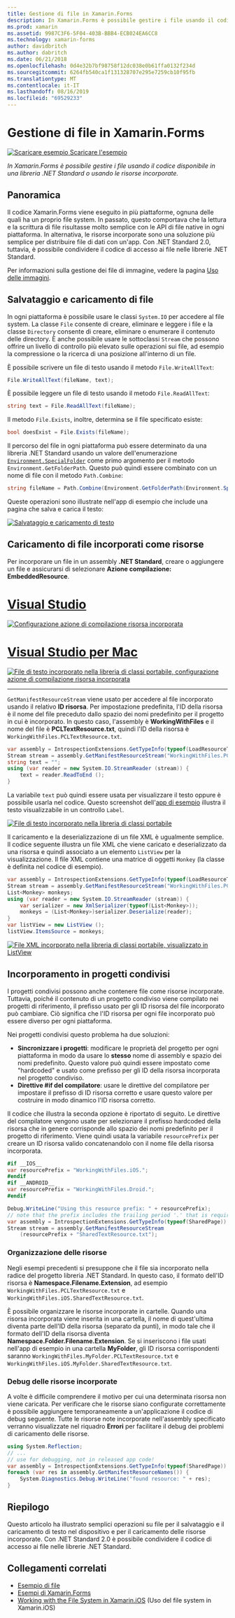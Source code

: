 ```yaml
---
title: Gestione di file in Xamarin.Forms
description: In Xamarin.Forms è possibile gestire i file usando il codice disponibile in una libreria .NET Standard o usando le risorse incorporate.
ms.prod: xamarin
ms.assetid: 9987C3F6-5F04-403B-BBB4-ECB024EA6CC8
ms.technology: xamarin-forms
author: davidbritch
ms.author: dabritch
ms.date: 06/21/2018
ms.openlocfilehash: 0d4e32b7bf98758f12dc038e0b61ffa0132f234d
ms.sourcegitcommit: 6264fb540ca1f131328707e295e7259cb10f95fb
ms.translationtype: MT
ms.contentlocale: it-IT
ms.lasthandoff: 08/16/2019
ms.locfileid: "69529233"
---
```

# <a name="file-handling-in-xamarinforms"></a>Gestione di file in Xamarin.Forms

[![Scaricare esempio](~/media/shared/download.png) Scaricare l'esempio](https://docs.microsoft.com/samples/xamarin/xamarin-forms-samples/workingwithfiles)

_In Xamarin.Forms è possibile gestire i file usando il codice disponibile in una libreria .NET Standard o usando le risorse incorporate._

## <a name="overview"></a>Panoramica

Il codice Xamarin.Forms viene eseguito in più piattaforme, ognuna delle quali ha un proprio file system. In passato, questo comportava che la lettura e la scrittura di file risultasse molto semplice con le API di file native in ogni piattaforma. In alternativa, le risorse incorporate sono una soluzione più semplice per distribuire file di dati con un'app. Con .NET Standard 2.0, tuttavia, è possibile condividere il codice di accesso ai file nelle librerie .NET Standard.

Per informazioni sulla gestione dei file di immagine, vedere la pagina [Uso delle immagini](~/xamarin-forms/user-interface/images.md).

<a name="Loading_and_Saving_Files" />

## <a name="saving-and-loading-files"></a>Salvataggio e caricamento di file

In ogni piattaforma è possibile usare le classi `System.IO` per accedere al file system. La classe `File` consente di creare, eliminare e leggere i file e la classe `Directory` consente di creare, eliminare o enumerare il contenuto delle directory. È anche possibile usare le sottoclassi `Stream` che possono offrire un livello di controllo più elevato sulle operazioni sui file, ad esempio la compressione o la ricerca di una posizione all'interno di un file.

È possibile scrivere un file di testo usando il metodo `File.WriteAllText`:

```csharp
File.WriteAllText(fileName, text);
```

È possibile leggere un file di testo usando il metodo `File.ReadAllText`:

```csharp
string text = File.ReadAllText(fileName);
```

Il metodo `File.Exists`, inoltre, determina se il file specificato esiste:

```csharp
bool doesExist = File.Exists(fileName);
```

Il percorso del file in ogni piattaforma può essere determinato da una libreria .NET Standard usando un valore dell'enumerazione [`Environment.SpecialFolder`](xref:System.Environment.SpecialFolder) come primo argomento per il metodo `Environment.GetFolderPath`. Questo può quindi essere combinato con un nome di file con il metodo `Path.Combine`:

```csharp
string fileName = Path.Combine(Environment.GetFolderPath(Environment.SpecialFolder.LocalApplicationData), "temp.txt");
```

Queste operazioni sono illustrate nell'app di esempio che include una pagina che salva e carica il testo:

[![Salvataggio e caricamento di testo](files-images/saveandload-sml.png "Salvataggio e caricamento di file nell'app")](files-images/saveandload.png#lightbox "Salvataggio e caricamento di file nell'app")

<a name="Loading_Files_Embedded_as_Resources" />

## <a name="loading-files-embedded-as-resources"></a>Caricamento di file incorporati come risorse

Per incorporare un file in un assembly **.NET Standard**, creare o aggiungere un file e assicurarsi di selezionare **Azione compilazione: EmbeddedResource**.

# <a name="visual-studiotabwindows"></a>[Visual Studio](#tab/windows)

[![Configurazione azione di compilazione risorsa incorporata](files-images/vs-embeddedresource-sml.png "Impostazione azione di compilazione risorsa incorporata")](files-images/vs-embeddedresource.png#lightbox "Impostazione azione di compilazione risorsa incorporata")

# <a name="visual-studio-for-mactabmacos"></a>[Visual Studio per Mac](#tab/macos)

[![File di testo incorporato nella libreria di classi portabile, configurazione azione di compilazione risorsa incorporata](files-images/xs-embeddedresource-sml.png "Impostazione azione di compilazione risorsa incorporata")](files-images/xs-embeddedresource.png#lightbox "Impostazione azione di compilazione risorsa incorporata")

-----

`GetManifestResourceStream` viene usato per accedere al file incorporato usando il relativo **ID risorsa**. Per impostazione predefinita, l'ID della risorsa è il nome del file preceduto dallo spazio dei nomi predefinito per il progetto in cui è incorporato. In questo caso, l'assembly è **WorkingWithFiles** e il nome del file è **PCLTextResource.txt**, quindi l'ID della risorsa è `WorkingWithFiles.PCLTextResource.txt`.

```csharp
var assembly = IntrospectionExtensions.GetTypeInfo(typeof(LoadResourceText)).Assembly;
Stream stream = assembly.GetManifestResourceStream("WorkingWithFiles.PCLTextResource.txt");
string text = "";
using (var reader = new System.IO.StreamReader (stream)) {
    text = reader.ReadToEnd ();
}
```

La variabile `text` può quindi essere usata per visualizzare il testo oppure è possibile usarla nel codice. Questo screenshot dell'[app di esempio](https://docs.microsoft.com/samples/xamarin/xamarin-forms-samples/workingwithfiles) illustra il testo visualizzabile in un controllo `Label`.

 [![File di testo incorporato nella libreria di classi portabile](files-images/pcltext-sml.png "File di testo incorporato nella libreria di classi portabile visualizzato nell'app")](files-images/pcltext.png#lightbox "File di testo incorporato nella libreria di classi portabile visualizzato nell'app")

Il caricamento e la deserializzazione di un file XML è ugualmente semplice. Il codice seguente illustra un file XML che viene caricato e deserializzato da una risorsa e quindi associato a un elemento `ListView` per la visualizzazione. Il file XML contiene una matrice di oggetti `Monkey` (la classe è definita nel codice di esempio).

```csharp
var assembly = IntrospectionExtensions.GetTypeInfo(typeof(LoadResourceText)).Assembly;
Stream stream = assembly.GetManifestResourceStream("WorkingWithFiles.PCLXmlResource.xml");
List<Monkey> monkeys;
using (var reader = new System.IO.StreamReader (stream)) {
    var serializer = new XmlSerializer(typeof(List<Monkey>));
    monkeys = (List<Monkey>)serializer.Deserialize(reader);
}
var listView = new ListView ();
listView.ItemsSource = monkeys;
```

 [![File XML incorporato nella libreria di classi portabile, visualizzato in ListView](files-images/pclxml-sml.png "File XML incorporato nella libreria di classi portabile visualizzato in ListView")](files-images/pclxml.png#lightbox "File XML incorporato nella libreria di classi portabile visualizzato in ListView")

<a name="Embedding_in_Shared_Projects" />

## <a name="embedding-in-shared-projects"></a>Incorporamento in progetti condivisi

I progetti condivisi possono anche contenere file come risorse incorporate. Tuttavia, poiché il contenuto di un progetto condiviso viene compilato nei progetti di riferimento, il prefisso usato per gli ID risorsa del file incorporato può cambiare. Ciò significa che l'ID risorsa per ogni file incorporato può essere diverso per ogni piattaforma.

Nei progetti condivisi questo problema ha due soluzioni:

- **Sincronizzare i progetti**: modificare le proprietà del progetto per ogni piattaforma in modo da usare lo **stesso** nome di assembly e spazio dei nomi predefinito. Questo valore può quindi essere impostato come "hardcoded" e usato come prefisso per gli ID della risorsa incorporata nel progetto condiviso.
- **Direttive #if del compilatore**: usare le direttive del compilatore per impostare il prefisso di ID risorsa corretto e usare questo valore per costruire in modo dinamico l'ID risorsa corretto.


Il codice che illustra la seconda opzione è riportato di seguito. Le direttive del compilatore vengono usate per selezionare il prefisso hardcoded della risorsa che in genere corrisponde allo spazio dei nomi predefinito per il progetto di riferimento. Viene quindi usata la variabile `resourcePrefix` per creare un ID risorsa valido concatenandolo con il nome file della risorsa incorporata.

```csharp
#if __IOS__
var resourcePrefix = "WorkingWithFiles.iOS.";
#endif
#if __ANDROID__
var resourcePrefix = "WorkingWithFiles.Droid.";
#endif

Debug.WriteLine("Using this resource prefix: " + resourcePrefix);
// note that the prefix includes the trailing period '.' that is required
var assembly = IntrospectionExtensions.GetTypeInfo(typeof(SharedPage)).Assembly;
Stream stream = assembly.GetManifestResourceStream
    (resourcePrefix + "SharedTextResource.txt");
```

<a name="Organizing_Resources" />

### <a name="organizing-resources"></a>Organizzazione delle risorse

Negli esempi precedenti si presuppone che il file sia incorporato nella radice del progetto libreria .NET Standard. In questo caso, il formato dell'ID risorsa è **Namespace.Filename.Extension**, ad esempio `WorkingWithFiles.PCLTextResource.txt` e `WorkingWithFiles.iOS.SharedTextResource.txt`.

È possibile organizzare le risorse incorporate in cartelle. Quando una risorsa incorporata viene inserita in una cartella, il nome di quest'ultima diventa parte dell'ID della risorsa (separato da punti), in modo tale che il formato dell'ID della risorsa diventa **Namespace.Folder.Filename.Extension**. Se si inseriscono i file usati nell'app di esempio in una cartella **MyFolder**, gli ID risorsa corrispondenti saranno `WorkingWithFiles.MyFolder.PCLTextResource.txt` e `WorkingWithFiles.iOS.MyFolder.SharedTextResource.txt`.

<a name="Debugging_Embedded_Resources" />

### <a name="debugging-embedded-resources"></a>Debug delle risorse incorporate

A volte è difficile comprendere il motivo per cui una determinata risorsa non viene caricata. Per verificare che le risorse siano configurate correttamente è possibile aggiungere temporaneamente a un'applicazione il codice di debug seguente. Tutte le risorse note incorporate nell'assembly specificato verranno visualizzate nel riquadro **Errori** per facilitare il debug dei problemi di caricamento delle risorse.

```csharp
using System.Reflection;
// ...
// use for debugging, not in released app code!
var assembly = IntrospectionExtensions.GetTypeInfo(typeof(SharedPage)).Assembly;
foreach (var res in assembly.GetManifestResourceNames()) {
    System.Diagnostics.Debug.WriteLine("found resource: " + res);
}
```

## <a name="summary"></a>Riepilogo

Questo articolo ha illustrato semplici operazioni su file per il salvataggio e il caricamento di testo nel dispositivo e per il caricamento delle risorse incorporate. Con .NET Standard 2.0 è possibile condividere il codice di accesso ai file nelle librerie .NET Standard.

## <a name="related-links"></a>Collegamenti correlati

- [Esempio di file](https://docs.microsoft.com/samples/xamarin/xamarin-forms-samples/workingwithfiles)
- [Esempi di Xamarin.Forms](https://github.com/xamarin/xamarin-forms-samples)
- [Working with the File System in Xamarin.iOS](~/ios/app-fundamentals/file-system.md) (Uso del file system in Xamarin.iOS)


